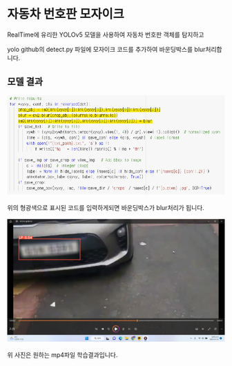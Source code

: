 # 자동차 번호판 모자이크

RealTime에 유리한 YOLOv5 모델을 사용하여 자동차 번호판 객체를 탐지하고<br>

yolo github의 detect.py 파일에 모자이크 코드를 추가하여 바운딩박스를 blur처리합니다.

## 모델 결과
<img src="https://github.com/2Swon/DeepLearing/blob/main/Project/YOLO_v5%20%EA%B0%9D%EC%B2%B4%20%ED%83%90%EC%A7%80/img/1.png" alt="1" style="max-width: 100%;"><br><br>
위의 형광색으로 표시된 코드를 입력하게되면 바운딩박스가 blur처리가 됩니다.<br><br>
<img src="https://github.com/2Swon/DeepLearing/blob/main/Project/YOLO_v5%20%EA%B0%9D%EC%B2%B4%20%ED%83%90%EC%A7%80/img/2.png" alt="1" style="max-width: 100%;"><br><br>
위 사진은 원하는 mp4파일 학습결과입니다.


